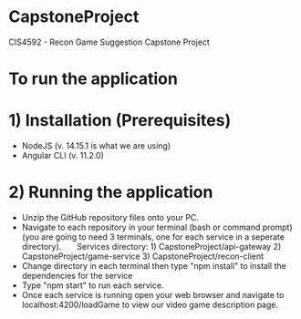 # CapstoneProject
CIS4592 - Recon Game Suggestion Capstone Project


# To run the application
# 1) Installation (Prerequisites) 
  - NodeJS (v. 14.15.1 is what we are using)
  - Angular CLI (v. 11.2.0)
# 2) Running the application
  - Unzip the GitHub repository files onto your PC.
  - Navigate to each repository in your terminal (bash or command prompt) (you are going to need 3 terminals, one for each service in a seperate directory).
  &nbsp;&nbsp;&nbsp;&nbsp;&nbsp;&nbsp;Services directory: 1) CapstoneProject/api-gateway 2) CapstoneProject/game-service 3) CapstoneProject/recon-client
  - Change directory in each terminal then type "npm install" to install the dependencies for the service
  - Type "npm start" to run each service.
  - Once each service is running open your web browser and navigate to localhost:4200/loadGame to view our video game description page.
